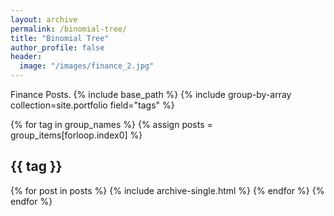 ```yaml
---
layout: archive
permalink: /binomial-tree/
title: "Binomial Tree"
author_profile: false
header:
  image: "/images/finance_2.jpg"  
---
```


Finance Posts.
{% include base_path %}
{% include group-by-array collection=site.portfolio field="tags" %}

{% for tag in group_names %}
  {% assign posts = group_items[forloop.index0] %}
  <h2 id="{{ tag | slugify }}" class="archive__subtitle">{{ tag }}</h2>
  {% for post in posts %}
    {% include archive-single.html %}
  {% endfor %}
{% endfor %}
